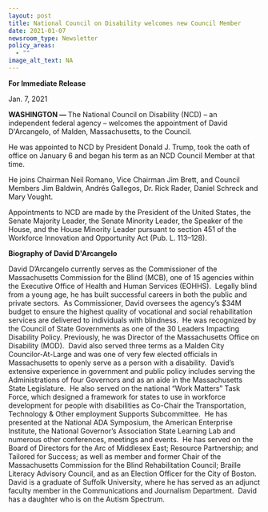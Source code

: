 ```yaml
---
layout: post
title: National Council on Disability welcomes new Council Member
date: 2021-01-07
newsroom_type: Newsletter
policy_areas:
  - ""
image_alt_text: NA
---
```

<p><strong>For Immediate Release&nbsp;&nbsp;</strong><p/><p>Jan. 7, 2021<p/><p><strong>WASHINGTON &mdash; </strong>The National Council on Disability (NCD) &ndash; an independent federal agency &ndash; welcomes the appointment of David D&#39;Arcangelo, of Malden, Massachusetts, to the Council.<p/><p>He was appointed to NCD by President Donald J. Trump, took the oath of office on January 6 and began his term as an NCD Council Member at that time.<p/><p>He joins Chairman Neil Romano, Vice Chairman Jim Brett, and Council Members Jim Baldwin, Andrés Gallegos, Dr. Rick Rader, Daniel Schreck and Mary Vought.<p/><p>Appointments to NCD are made by the President of the United States, the Senate Majority Leader, the Senate Minority Leader, the Speaker of the House, and the House Minority Leader pursuant to section 451 of the Workforce Innovation and Opportunity Act (Pub. L. 113&ndash;128).<p/><p><strong>Biography of David D&#39;Arcangelo</strong><p/><p>David D&rsquo;Arcangelo currently serves as the Commissioner of the Massachusetts Commission for the Blind (MCB), one of 15 agencies within the Executive Office of Health and Human Services (EOHHS).&nbsp; Legally blind from a young age, he has built successful careers in both the public and private sectors.&nbsp; As Commissioner, David oversees the agency&rsquo;s $34M budget to ensure the highest quality of vocational and social rehabilitation services are delivered to individuals with blindness.&nbsp; He was recognized by the Council of State Governments as one of the 30 Leaders Impacting Disability Policy. Previously, he was Director of the Massachusetts Office on Disability (MOD).&nbsp; David also served three terms as a Malden City Councilor-At-Large and was one of very few elected officials in Massachusetts to openly serve as a person with a disability.&nbsp; David&rsquo;s extensive experience in government and public policy includes serving the Administrations of four Governors and as an aide in the Massachusetts State Legislature.&nbsp; He also served on the national &ldquo;Work Matters&rdquo; Task Force, which designed a framework for states to use in workforce development for people with disabilities as Co-Chair the Transportation, Technology &amp; Other employment Supports Subcommittee.&nbsp; He has presented at the National ADA Symposium, the American Enterprise Institute, the National Governor&rsquo;s Association State Learning Lab and numerous other conferences, meetings and events.&nbsp; He has served on the Board of Directors for the Arc of Middlesex East; Resource Partnership; and Tailored for Success; as well as member and former Chair of the Massachusetts Commission for the Blind Rehabilitation Council; Braille Literacy Advisory Council, and as an Election Officer for the City of Boston.&nbsp; David is a graduate of Suffolk University, where he has served as an adjunct faculty member in the Communications and Journalism Department.&nbsp; David has a daughter who is on the Autism Spectrum.<p/>
